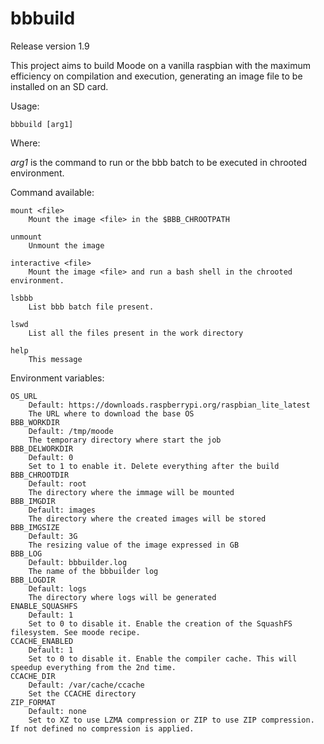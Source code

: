 # bbbuild
Release version 1.9

This project aims to build Moode on a vanilla raspbian with the maximum efficiency on compilation and execution, generating an image file to be installed on an SD card.

Usage:
```
bbbuild [arg1]
```
Where:

  *arg1* is the command to run or the bbb batch to be executed in chrooted environment.

Command available:
```	
mount <file>
    Mount the image <file> in the $BBB_CHROOTPATH

unmount
    Unmount the image
	
interactive <file>
    Mount the image <file> and run a bash shell in the chrooted environment.
	
lsbbb
	List bbb batch file present.

lswd
	List all the files present in the work directory

help
    This message
```

Environment variables:
```
OS_URL
    Default: https://downloads.raspberrypi.org/raspbian_lite_latest
    The URL where to download the base OS
BBB_WORKDIR
    Default: /tmp/moode
    The temporary directory where start the job
BBB_DELWORKDIR
    Default: 0
    Set to 1 to enable it. Delete everything after the build
BBB_CHROOTDIR
    Default: root
    The directory where the immage will be mounted
BBB_IMGDIR
    Default: images
	The directory where the created images will be stored
BBB_IMGSIZE
    Default: 3G
    The resizing value of the image expressed in GB
BBB_LOG
    Default: bbbuilder.log
	The name of the bbbuilder log
BBB_LOGDIR
    Default: logs
	The directory where logs will be generated
ENABLE_SQUASHFS
    Default: 1
    Set to 0 to disable it. Enable the creation of the SquashFS filesystem. See moode recipe.
CCACHE_ENABLED
    Default: 1
    Set to 0 to disable it. Enable the compiler cache. This will speedup everything from the 2nd time.
CCACHE_DIR
    Default: /var/cache/ccache
    Set the CCACHE directory
ZIP_FORMAT
    Default: none
    Set to XZ to use LZMA compression or ZIP to use ZIP compression. If not defined no compression is applied.
```
